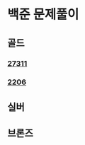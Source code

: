 # 백준 문제풀이

## 골드

### [27311](https://github.com/jhy0285/Algorithm/tree/main/백준/골드/27311.md)
### [2206](https://github.com/jhy0285/Algorithm/tree/main/백준/골드/2206.md)

## 실버

## 브론즈

